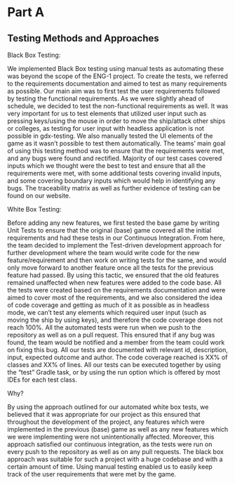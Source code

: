 # Part A

## Testing Methods and Approaches

Black Box Testing:

We implemented Black Box testing using manual tests as automating these was beyond the scope of the ENG-1 project. To create the tests, we referred to the requirements documentation and aimed to test as many requirements as possible. Our main aim was to first test the user requirements followed by testing the functional requirements. As we were slightly ahead of schedule, we decided to test the non-functional requirements as well. It was very important for us to test elements that utilized user input such as pressing keys/using the mouse in order to move the ship/attack other ships or colleges, as testing for user input with headless application is not possible in gdx-testing. We also manually tested the UI elements of the game as it wasn’t possible to test them automatically. The teams’ main goal of using this testing method was to ensure that the requirements were met, and any bugs were found and rectified. Majority of our test cases covered inputs which we thought were the best to test and ensure that all the requirements were met, with some additional tests covering invalid inputs, and some covering boundary inputs which would help in identifying any bugs. The traceability matrix as well as further evidence of testing can be found on our website.

White Box Testing:

Before adding any new features, we first tested the base game by writing Unit Tests to ensure that the original (base) game covered all the initial requirements and had these tests in our Continuous Integration. From here, the team decided to implement the Test-driven development approach for further development where the team would write code for the new feature/requirement and then work on writing tests for the same, and would only move forward to another feature once all the tests for the previous feature had passed. By using this tactic, we ensured that the old features remained unaffected when new features were added to the code base. All the tests were created based on the requirements documentation and were aimed to cover most of the requirements, and we also considered the idea of code coverage and getting as much of it as possible as in headless mode, we can’t test any elements which required user input (such as moving the ship by using keys), and therefore the code coverage does not reach 100%. All the automated tests were run when we push to the repository as well as on a pull request. This ensured that if any bug was found, the team would be notified and a member from the team could work on fixing this bug. All our tests are documented with relevant id, description, input, expected outcome and author. The code coverage reached is XX% of classes and XX% of lines. All our tests can be executed together by using the “test” Gradle task, or by using the run option which is offered by most IDEs for each test class.

Why?

By using the approach outlined for our automated white box tests, we believed that it was appropriate for our project as this ensured that throughout the development of the project, any features which were implemented in the previous (base) game as well as any new features which we were implementing were not unintentionally affected. Moreover, this approach satisfied our continuous integration, as the tests were run on every push to the repository as well as on any pull requests. The black box approach was suitable for such a project with a huge codebase and with a certain amount of time. Using manual testing enabled us to easily keep track of the user requirements that were met by the game.

